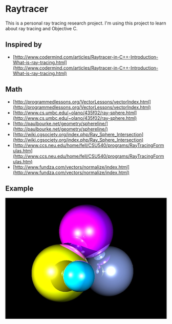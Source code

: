 Raytracer
=========

This is a personal ray tracing research project. I'm using this project to
learn about ray tracing and Objective C.

Inspired by
-----------
* [http://www.codermind.com/articles/Raytracer-in-C++-Introduction-What-is-ray-tracing.html](http://www.codermind.com/articles/Raytracer-in-C++-Introduction-What-is-ray-tracing.html)

Math
----
* [http://programmedlessons.org/VectorLessons/vectorIndex.html](http://programmedlessons.org/VectorLessons/vectorIndex.html)
* [http://www.cs.umbc.edu/~olano/435f02/ray-sphere.html](http://www.cs.umbc.edu/~olano/435f02/ray-sphere.html)
* [http://paulbourke.net/geometry/sphereline/](http://paulbourke.net/geometry/sphereline/)
* [http://wiki.cgsociety.org/index.php/Ray_Sphere_Intersection](http://wiki.cgsociety.org/index.php/Ray_Sphere_Intersection)
* [http://www.ccs.neu.edu/home/fell/CSU540/programs/RayTracingFormulas.htm](http://www.ccs.neu.edu/home/fell/CSU540/programs/RayTracingFormulas.htm)
* [http://www.fundza.com/vectors/normalize/index.html](http://www.fundza.com/vectors/normalize/index.html)

Example
-------
![qbein/raytracer example rendering](https://github.com/qbein/raytracer/raw/master/raytracer/Supporting%20Files/scene.jpg)